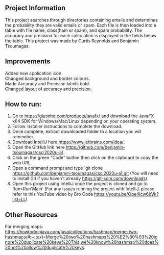 **Project Information**
-
This project searches through directories containing emails and determines the probability they are valid emails or spam.
Each file is then loaded into a table with file name, class(ham or spam), and spam probability.
The accuracy and precision for each calculation is displayed in the fields below the table.
This project was made by Curtis Reynolds and Benjamin Tsoumagas.

**Improvements**
-
Added new application icon.  
Changed background and border colours.  
Made Accuracy and Precision labels bold.  
Changed layout of accuracy and precision.  

**How to run:**
-
1. Go to https://gluonhq.com/products/javafx/ and download the JavaFX x64 SDK for Windows/Mac/Linux depending on your operating system.
2. Follow installer instructions to complete the download.
3. Once complete, extract downloaded folder to a location you will remember.
4. Download IntelliJ here https://www.jetbrains.com/idea/.
5. Open the GitHub link here https://github.com/benjamin-tsoumagas/csci2020u-a1.
6. Click on the green "Code" button then click on the clipboard to copy the web URL.
7. Open a command prompt and type 'git clone https://github.com/benjamin-tsoumagas/csci2020u-a1.git (You will need to install Git if you haven't already https://git-scm.com/downloads)
8. Open this project using IntelliJ once the project is cloned and go to Run>Run'Main'
   (For any issues running the project with IntelliJ, please refer to this YouTube video by Bro Code https://youtu.be/Ope4icw6bVk?list=LL)
   
**Other Resources**
-
For merging maps: https://howtodoinjava.com/java/collections/hashmap/merge-two-hashmaps/#:~:text=Merge%20two%20hashmaps%20%E2%80%93%20ignore%20duplicate%20keys%20This,we%20know%20hashmap%20does%20not%20allow%20duplicate%20keys.
